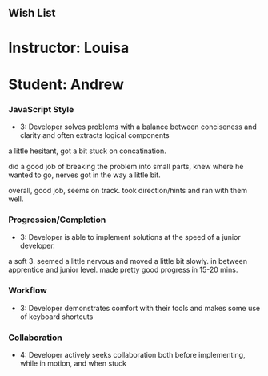 ## Wish List
# Instructor: Louisa
# Student: Andrew

### JavaScript Style

* 3: Developer solves problems with a balance between conciseness and clarity and often extracts logical components

a little hesitant, got a bit stuck on concatination.

did a good job of breaking the problem into small parts, knew where he wanted to go, nerves got in the way a little bit.

overall, good job, seems on track. took direction/hints and ran with them well.

### Progression/Completion

* 3: Developer is able to implement solutions at the speed of a junior developer.
<!-- * 2: Developer is able to implement solutions at the speed of an apprentice. -->

a soft 3. seemed a little nervous and moved a little bit slowly. in between apprentice and junior level. made pretty good progress in 15-20 mins.

### Workflow

* 3: Developer demonstrates comfort with their tools and makes some use of keyboard shortcuts
<!-- * 2: Developer smoothly moves between tools, but is dependent on mouse-driven interaction -->

### Collaboration

* 4: Developer actively seeks collaboration both before implementing, while in motion, and when stuck

